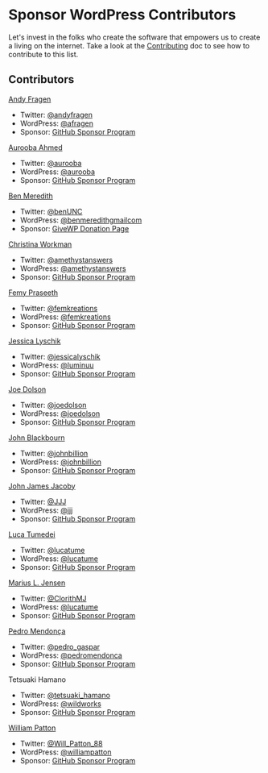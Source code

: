 # Sponsor WordPress Contributors

Let's invest in the folks who create the software that empowers us to create a living on the internet. Take a look at the [Contributing](https://github.com/aurooba/sponsor-wp-contributors/blob/main/CONTRIBUTING.md) doc to see how to contribute to this list.

## Contributors

[Andy Fragen](https://thefragens.com/)
  - Twitter: [@andyfragen](https://twitter.com/andyfragen)
  - WordPress: [@afragen](https://profiles.wordpress.org/afragen/)
  - Sponsor: [GitHub Sponsor Program](https://github.com/sponsors/afragen)

[Aurooba Ahmed](https://aurooba.com/)
  - Twitter: [@aurooba](https://twitter.com/aurooba)
  - WordPress: [@aurooba](https://profiles.wordpress.org/aurooba/)
  - Sponsor: [GitHub Sponsor Program](https://github.com/sponsors/aurooba)

[Ben Meredith](https://benandjacq.com/)
  - Twitter: [@benUNC](https://twitter.com/benunc)
  - WordPress: [@benmeredithgmailcom](https://profiles.wordpress.org/benmeredithgmailcom/)
  - Sponsor: [GiveWP Donation Page](https://benlikes.us/donate)

[Christina Workman](https://christinaworkman.ca/)
  - Twitter: [@amethystanswers](https://twitter.com/amethystanswers)
  - WordPress: [@amethystanswers](https://profiles.wordpress.org/amethystanswers/)
  - Sponsor: [GitHub Sponsor Program](https://github.com/sponsors/christinaworkman)

[Femy Praseeth](https://femKreations.com)
  - Twitter: [@femkreations](https://twitter.com/femkreations)
  - WordPress: [@femkreations](https://profiles.wordpress.org/femkreations/)
  - Sponsor: [GitHub Sponsor Program](https://github.com/sponsors/femkreations)

[Jessica Lyschik](https://jessicalyschik.com/)
  - Twitter: [@jessicalyschik](https://twitter.com/jessicalyschik)
  - WordPress: [@luminuu](https://profiles.wordpress.org/luminuu/)
  - Sponsor: [GitHub Sponsor Program](https://github.com/sponsors/luminuu)

[Joe Dolson](https://www.joedolson.com/)
  - Twitter: [@joedolson](https://twitter.com/joedolson)
  - WordPress: [@joedolson](https://profiles.wordpress.org/joedolson/)
  - Sponsor: [GitHub Sponsor Program](https://github.com/sponsors/joedolson)

[John Blackbourn](https://johnblackbourn.com/)
  - Twitter: [@johnbillion](https://twitter.com/johnbillion)
  - WordPress: [@johnbillion](https://profiles.wordpress.org/johnbillion/)
  - Sponsor: [GitHub Sponsor Program](https://github.com/sponsors/johnbillion)

[John James Jacoby](https://jjj.blog/)
  - Twitter: [@JJJ](https://twitter.com/JJJ)
  - WordPress: [@jjj](https://profiles.wordpress.org/jjj/)
  - Sponsor: [GitHub Sponsor Program](https://github.com/sponsors/JJJ)

[Luca Tumedei](https://theaveragedev.com/)
  - Twitter: [@lucatume](https://twitter.com/lucatume)
  - WordPress: [@lucatume](https://profiles.wordpress.org/lucatume/)
  - Sponsor: [GitHub Sponsor Program](https://github.com/sponsors/lucatume)

[Marius L. Jensen](https://www.clorith.net)
  - Twitter: [@ClorithMJ](https://twitter.com/ClorithMJ)
  - WordPress: [@lucatume](https://profiles.wordpress.org/clorith/)
  - Sponsor: [GitHub Sponsor Program](https://github.com/sponsors/Clorith)

[Pedro Mendonça](https://pedromendonca.pt)
  - Twitter: [@pedro_gaspar](https://twitter.com/pedro_gaspar)
  - WordPress: [@pedromendonca](https://profiles.wordpress.org/pedromendonca/)
  - Sponsor: [GitHub Sponsor Program](https://github.com/sponsors/pedro-mendonca)

Tetsuaki Hamano 
  - Twitter: [@tetsuaki_hamano](https://twitter.com/tetsuaki_hamano)
  - WordPress: [@wildworks](https://profiles.wordpress.org/wildworks/)
  - Sponsor: [GitHub Sponsor Program](https://github.com/sponsors/t-hamano)

[William Patton](https://pattonwebz.com)
  - Twitter: [@Will_Patton_88](https://twitter.com/Will_Patton_88)
  - WordPress: [@williampatton](https://profiles.wordpress.org/williampatton/)
  - Sponsor: [GitHub Sponsor Program](https://github.com/sponsors/pattonwebz)



